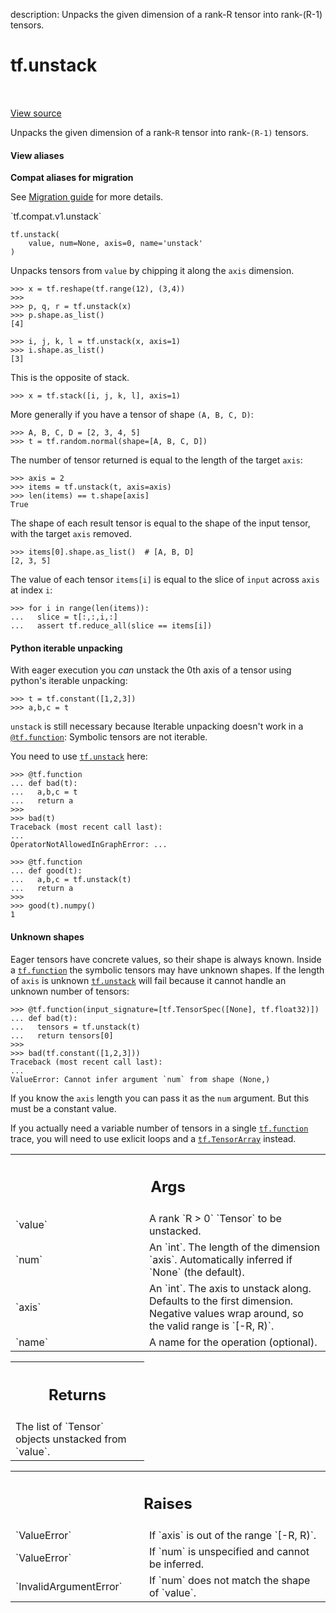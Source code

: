 description: Unpacks the given dimension of a rank-R tensor into rank-(R-1) tensors.

<div itemscope itemtype="http://developers.google.com/ReferenceObject">
<meta itemprop="name" content="tf.unstack" />
<meta itemprop="path" content="Stable" />
</div>

# tf.unstack

<!-- Insert buttons and diff -->

<table class="tfo-notebook-buttons tfo-api nocontent" align="left">

</table>

<a target="_blank" href="/code/stable/tensorflow/python/ops/array_ops.py">View source</a>



Unpacks the given dimension of a rank-`R` tensor into rank-`(R-1)` tensors.

<section class="expandable">
  <h4 class="showalways">View aliases</h4>
  <p>
<b>Compat aliases for migration</b>
<p>See
<a href="https://www.tensorflow.org/guide/migrate">Migration guide</a> for
more details.</p>
<p>`tf.compat.v1.unstack`</p>
</p>
</section>

<pre class="devsite-click-to-copy prettyprint lang-py tfo-signature-link">
<code>tf.unstack(
    value, num=None, axis=0, name=&#x27;unstack&#x27;
)
</code></pre>



<!-- Placeholder for "Used in" -->

Unpacks tensors from `value` by chipping it along the `axis` dimension.

```
>>> x = tf.reshape(tf.range(12), (3,4))
>>>
>>> p, q, r = tf.unstack(x)
>>> p.shape.as_list()
[4]
```

```
>>> i, j, k, l = tf.unstack(x, axis=1)
>>> i.shape.as_list()
[3]
```

This is the opposite of stack.

```
>>> x = tf.stack([i, j, k, l], axis=1)
```

More generally if you have a tensor of shape `(A, B, C, D)`:

```
>>> A, B, C, D = [2, 3, 4, 5]
>>> t = tf.random.normal(shape=[A, B, C, D])
```

The number of tensor returned is equal to the length of the target `axis`:

```
>>> axis = 2
>>> items = tf.unstack(t, axis=axis)
>>> len(items) == t.shape[axis]
True
```

The shape of each result tensor is equal to the shape of the input tensor,
with the target `axis` removed.

```
>>> items[0].shape.as_list()  # [A, B, D]
[2, 3, 5]
```

The value of each tensor `items[i]` is equal to the slice of `input` across
`axis` at index `i`:

```
>>> for i in range(len(items)):
...   slice = t[:,:,i,:]
...   assert tf.reduce_all(slice == items[i])
```

#### Python iterable unpacking

With eager execution you _can_ unstack the 0th axis of a tensor using python's
iterable unpacking:

```
>>> t = tf.constant([1,2,3])
>>> a,b,c = t
```

`unstack` is still necessary because Iterable unpacking doesn't work in
a <a href="../tf/function.md"><code>@tf.function</code></a>: Symbolic tensors are not iterable.

You need to use <a href="../tf/unstack.md"><code>tf.unstack</code></a> here:

```
>>> @tf.function
... def bad(t):
...   a,b,c = t
...   return a
>>>
>>> bad(t)
Traceback (most recent call last):
...
OperatorNotAllowedInGraphError: ...
```

```
>>> @tf.function
... def good(t):
...   a,b,c = tf.unstack(t)
...   return a
>>>
>>> good(t).numpy()
1
```

#### Unknown shapes

Eager tensors have concrete values, so their shape is always known.
Inside a <a href="../tf/function.md"><code>tf.function</code></a> the symbolic tensors may have unknown shapes.
If the length of `axis` is unknown <a href="../tf/unstack.md"><code>tf.unstack</code></a> will fail because it cannot
handle an unknown number of tensors:

```
>>> @tf.function(input_signature=[tf.TensorSpec([None], tf.float32)])
... def bad(t):
...   tensors = tf.unstack(t)
...   return tensors[0]
>>>
>>> bad(tf.constant([1,2,3]))
Traceback (most recent call last):
...
ValueError: Cannot infer argument `num` from shape (None,)
```

If you know the `axis` length you can pass it as the `num` argument. But this
must be a constant value.

If you actually need a variable number of tensors in a single <a href="../tf/function.md"><code>tf.function</code></a>
trace, you will need to use exlicit loops and a <a href="../tf/TensorArray.md"><code>tf.TensorArray</code></a> instead.

<!-- Tabular view -->
 <table class="responsive fixed orange">
<colgroup><col width="214px"><col></colgroup>
<tr><th colspan="2"><h2 class="add-link">Args</h2></th></tr>

<tr>
<td>
`value`
</td>
<td>
A rank `R > 0` `Tensor` to be unstacked.
</td>
</tr><tr>
<td>
`num`
</td>
<td>
An `int`. The length of the dimension `axis`. Automatically inferred if
`None` (the default).
</td>
</tr><tr>
<td>
`axis`
</td>
<td>
An `int`. The axis to unstack along. Defaults to the first dimension.
Negative values wrap around, so the valid range is `[-R, R)`.
</td>
</tr><tr>
<td>
`name`
</td>
<td>
A name for the operation (optional).
</td>
</tr>
</table>



<!-- Tabular view -->
 <table class="responsive fixed orange">
<colgroup><col width="214px"><col></colgroup>
<tr><th colspan="2"><h2 class="add-link">Returns</h2></th></tr>
<tr class="alt">
<td colspan="2">
The list of `Tensor` objects unstacked from `value`.
</td>
</tr>

</table>



<!-- Tabular view -->
 <table class="responsive fixed orange">
<colgroup><col width="214px"><col></colgroup>
<tr><th colspan="2"><h2 class="add-link">Raises</h2></th></tr>

<tr>
<td>
`ValueError`
</td>
<td>
If `axis` is out of the range `[-R, R)`.
</td>
</tr><tr>
<td>
`ValueError`
</td>
<td>
If `num` is unspecified and cannot be inferred.
</td>
</tr><tr>
<td>
`InvalidArgumentError`
</td>
<td>
If `num` does not match the shape of `value`.
</td>
</tr>
</table>

